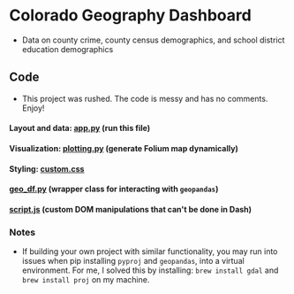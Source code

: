 # Colorado Geography Dashboard
- Data on county crime, county census demographics, and school district education demographics

## Code
- This project was rushed. The code is messy and has no comments. Enjoy!

#### Layout and data: [app.py](app.py) (run this file)
#### Visualization: [plotting.py](plotting.py) (generate Folium map dynamically)
#### Styling: [custom.css](assets/custom.css)
#### [geo_df.py](geo_df.py) (wrapper class for interacting with `geopandas`)
#### [script.js](assets/script.js) (custom DOM manipulations that can't be done in Dash)

### Notes

- If building your own project with similar functionality, you may run into issues when pip installing `pyproj` and `geopandas`, into a virtual environment. For me, I solved this by installing: `brew install gdal` and `brew install proj` on my machine.

